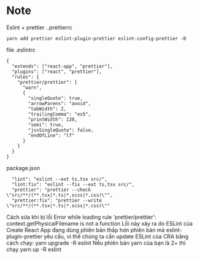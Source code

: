 # Note
Eslint + prettier
..prettierrc

```
yarn add prettier eslint-plugin-prettier eslint-config-prettier -D
```

file .eslintrc

```
{
  "extends": ["react-app", "prettier"],
  "plugins": ["react", "prettier"],
  "rules": {
    "prettier/prettier": [
      "warn",
      {
        "singleQuote": true,
        "arrowParens": "avoid",
        "tabWidth": 2,
        "trailingComma": "es5",
        "printWidth": 120,
        "semi": true,
        "jsxSingleQuote": false,
        "endOfLine": "lf"
      }
    ]
  }
}

```

package.json

```
  "lint": "eslint --ext ts,tsx src/",
  "lint:fix": "eslint --fix --ext ts,tsx src/",
  "prettier": "prettier --check \"src/**/(**.tsx|*.ts|*.scss|*.css)\"",
  "prettier:fix": "prettier --write \"src/**/(**.tsx|*.ts|*.scss|*.css)\""
```

Cách sửa khi bị lỗi
Error while loading rule 'prettier/prettier': context.getPhysicalFilename is not a function
Lỗi này xảy ra do ESLint của Create React App đang dùng phiên bản thấp hơn phiên bản mà eslint-plugin-prettier yêu cầu, vì thế chúng ta cần update ESLint của CRA bằng cách chạy:
yarn upgrade -R eslint
Nếu phiên bản yarn của bạn là 2+ thì chạy
yarn up -R eslint
